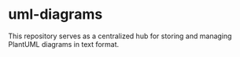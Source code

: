 # uml-diagrams
This repository serves as a centralized hub for storing and managing PlantUML diagrams in text format.
